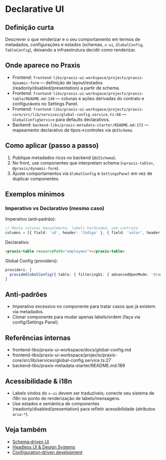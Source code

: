 # Declarative UI

## Definição curta
Descrever o que renderizar e o seu comportamento em termos de metadados, configurações e estados (schemas, `x-ui`, `GlobalConfig`, `TableConfig`), deixando a infraestrutura decidir como renderizar.

## Onde aparece no Praxis
- Frontend: `frontend-libs/praxis-ui-workspace/projects/praxis-dynamic-form` — definição de layout/estados (readonly/disabled/presentation) a partir de schema.
- Frontend: `frontend-libs/praxis-ui-workspace/projects/praxis-table/README.md:140` — colunas e ações derivadas do contrato e configuráveis no Settings Panel.
- Frontend: `frontend-libs/praxis-ui-workspace/projects/praxis-core/src/lib/services/global-config.service.ts:68` — `GlobalConfigService` para defaults declarativos.
- Backend: `backend-libs/praxis-metadata-starter/README.md:172` — mapeamento declarativo de tipos→controles via `@UISchema`.

## Como aplicar (passo a passo)
1) Publique metadados ricos no backend (`@UISchema`).
2) No front, use componentes que interpretam schema (`<praxis-table>`, `@praxis/dynamic-form`).
3) Ajuste comportamentos via `GlobalConfig` e `SettingsPanel` em vez de duplicar componentes.

## Exemplos mínimos
### Imperativo vs Declarativo (mesmo caso)

Imperativo (anti‑padrão):
```ts
// Monta colunas manualmente, labels hardcoded, sem contrato
columns = [{ field: 'id', header: 'Código' }, { field: 'valor', header: 'Valor' }];
```

Declarativo:
```html
<praxis-table resourcePath="employees"></praxis-table>
```

Global Config (providers):
```ts
providers: [
  provideGlobalConfig({ table: { filteringUi: { advancedOpenMode: 'drawer' } } })
]
```

## Anti‑padrões
- Imperativo excessivo no componente para tratar casos que já existem via metadados.
- Clonar componente para mudar apenas labels/ordem (faça via config/Settings Panel).

## Referências internas
- frontend-libs/praxis-ui-workspace/docs/global-config.md
- frontend-libs/praxis-ui-workspace/projects/praxis-core/src/lib/services/global-config.service.ts:27
- backend-libs/praxis-metadata-starter/README.md:189
## Acessibilidade & i18n
- Labels vindos do `x-ui` devem ser traduzíveis; conecte seu sistema de i18n no ponto de renderização de labels/mensagens.
- Use estados e semântica de componentes (readonly/disabled/presentation) para refletir acessibilidade (atributos `aria-*`).

## Veja também
- [Schema‑driven UI](./schema-driven-ui.md)
- [Headless UI & Design Systems](./headless-ui-and-design-systems.md)
- [Configuration‑driven development](./configuration-driven-development.md)

